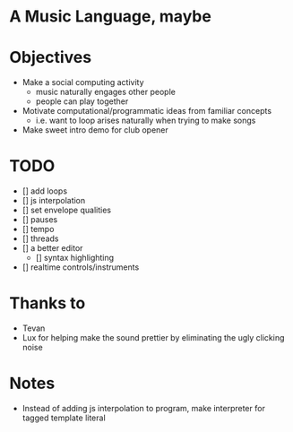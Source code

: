 # A Music Language, maybe

# Objectives

- Make a social computing activity
	- music naturally engages other people
	- people can play together
- Motivate computational/programmatic ideas from familiar concepts
	- i.e. want to loop arises naturally when trying to make songs
- Make sweet intro demo for club opener

# TODO

- [] add loops
- [] js interpolation
- [] set envelope qualities
- [] pauses
- [] tempo
- [] threads
- [] a better editor
	- [] syntax highlighting
- [] realtime controls/instruments

# Thanks to

- Tevan
- Lux for helping make the sound prettier by eliminating the ugly clicking noise

# Notes

- Instead of adding js interpolation to program, make interpreter for tagged template literal
